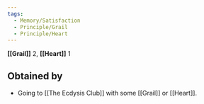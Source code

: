 ```yaml
---
tags:
  - Memory/Satisfaction
  - Principle/Grail
  - Principle/Heart
---
```


**[[Grail]]** 2, **[[Heart]]** 1

## Obtained by

- Going to [[The Ecdysis Club]] with some [[Grail]] or [[Heart]].
